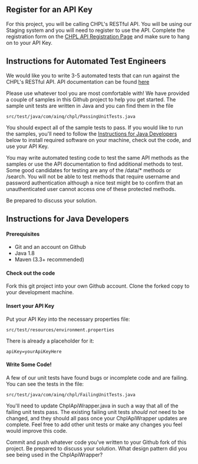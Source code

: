 ## Register for an API Key

For this project, you will be calling CHPL's RESTful API. You will be using our Staging system and you will need to register to use the API. Complete the registration form on the [CHPL API Registration Page](https://chpl.ahrqstg.org/#/resources/chpl_api) and make sure to hang on to your API Key.

## Instructions for Automated Test Engineers

We would like you to write 3-5 automated tests that can run against the CHPL's RESTful API. API documentation can be found [here](https://chpl.ahrqstg.org/#/resources/chpl_api)

Please use whatever tool you are most comfortable with! We have provided a couple of samples in this Github project to help you get started. The sample unit tests are written in Java and you can find them in the file
>
	src/test/java/com/ainq/chpl/PassingUnitTests.java

You should expect all of the sample tests to pass. If you would like to run the samples, you'll need to follow the [Instructions for Java Developers](#developerInstructions) below to install required software on your machine, check out the code, and use your API Key.

You may write automated testing code to test the same API methods as the samples or use the API documentation to find additional methods to test. Some good candidates for testing are any of the /data/* methods or /search. You will not be able to test methods that require username and password authentication although a nice test might be to confirm that an unauthenticated user cannot access one of these protected methods. 

Be prepared to discuss your solution.

## <a name="developerInstructions"></a>Instructions for Java Developers

#### Prerequisites
* Git and an account on Github
* Java 1.8
* Maven (3.3+ recommended)

#### Check out the code
Fork this git project into your own Github account. Clone the forked copy to your development machine.

#### Insert your API Key
Put your API Key into the necessary properties file: 

>
	src/test/resources/environment.properties 

There is already a placeholder for it:
> 
	apiKey=yourApiKeyHere

#### Write Some Code!

A few of our unit tests have found bugs or incomplete code and are failing. You can see the tests in the file:
>
	src/test/java/com/ainq/chpl/FailingUnitTests.java
	
You'll need to update ChplApiWrapper.java in such a way that all of the failing unit tests pass. The existing failing unit tests *should not* need to be changed, and they should all pass once your ChplApiWrapper updates are complete. Feel free to add other unit tests or make any changes you feel would improve this code.

Commit and push whatever code you've written to your Github fork of this project. Be prepared to discuss your solution. What design pattern did you see being used in the ChplApiWrapper? 

